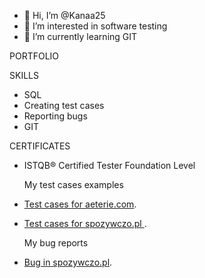 - 👋 Hi, I’m @Kanaa25
- 👀 I’m interested in software testing
- 🌱 I’m currently learning GIT

PORTFOLIO

  SKILLS
  
 - SQL
 - Creating test cases
 - Reporting bugs
 - GIT
 
  CERTIFICATES
 - ISTQB® Certified Tester Foundation Level
 
 
 
   My test cases examples
- [Test cases for aeterie.com](https://github.com/Kanaa25/Testing/blob/main/Test%20cases.xlsx).
- [Test cases for spozywczo.pl ](https://github.com/Kanaa25/Testing/blob/main/Test%20cases%20nr%202.xlsx).
  
  
  My bug reports
- [Bug in spozywczo.pl](https://github.com/Kanaa25/Testing/blob/main/Bug%20report.xlsx).


<!---
Kanaa25/Kanaa25 is a ✨ special ✨ repository because its `README.md` (this file) appears on your GitHub profile.
You can click the Preview link to take a look at your changes.
--->

